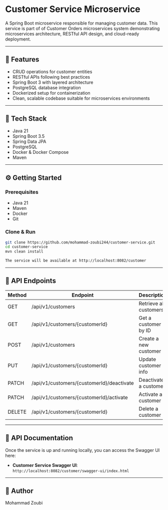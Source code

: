 # Customer Service Microservice

A Spring Boot microservice responsible for managing customer data. This service is part of of Customer Orders microservices system demonstrating microservices architecture, RESTful API design, and cloud-ready deployment.

---

## 🧩 Features

- CRUD operations for customer entities
- RESTful APIs following best practices
- Spring Boot 3 with layered architecture
- PostgreSQL database integration
- Dockerized setup for containerization
- Clean, scalable codebase suitable for microservices environments

---

## 🚀 Tech Stack

- Java 21
- Spring Boot 3.5
- Spring Data JPA
- PostgreSQL
- Docker & Docker Compose
- Maven

---

## ⚙️ Getting Started

### Prerequisites

- Java 21
- Maven
- Docker
- Git

### Clone & Run

```bash
git clone https://github.com/mohammad-zoubi244/customer-service.git
cd customer-service
mvn clean install

The service will be available at http://localhost:8082/customer
```
---

##  🔌 API Endpoints

| Method | Endpoint                                  | Description            |
| ------ | ----------------------------------------- | ---------------------- |
| GET    | /api/v1/customers                         | Retrieve all customers |
| GET    | /api/v1/customers/{customerId}            | Get a customer by ID   |
| POST   | /api/v1/customers                         | Create a new customer  |
| PUT    | /api/v1/customers/{customerId}            | Update customer info   |
| PATCH  | /api/v1/customers/{customerId}/deactivate | Deactivate a customer  |
| PATCH  | /api/v1/customers/{customerId}/activate   | Activate a customer    |
| DELETE | /api/v1/customers/{customerId}            | Delete a customer      |

---

## 📌 API Documentation

Once the service is up and running locally, you can access the Swagger UI here:

- **Customer Service Swagger UI**: `http://localhost:8082/customer/swagger-ui/index.html`

---
##  👤 Author
Mohammad Zoubi
